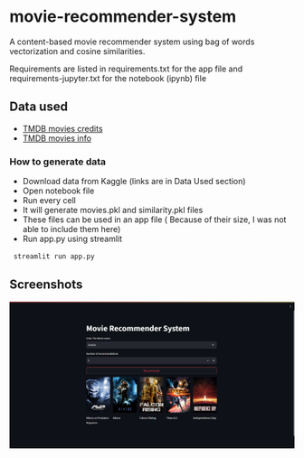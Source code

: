 
# movie-recommender-system

A content-based movie recommender system using bag of words vectorization and cosine similarities.

Requirements are listed in requirements.txt for the app file and requirements-jupyter.txt for the notebook (ipynb) file
## Data used

 - [TMDB movies credits](https://www.kaggle.com/datasets/tmdb/tmdb-movie-metadata?select=tmdb_5000_credits.csv)
 - [TMDB movies info](https://www.kaggle.com/datasets/tmdb/tmdb-movie-metadata?select=tmdb_5000_movies.csv)

### How to generate data
* Download data from Kaggle (links are in Data Used section)
* Open notebook file
* Run every cell
* It will generate movies.pkl and similarity.pkl files
* These files can be used in an app file ( Because of their size, I was not able to include them here)
* Run app.py using streamlit
 ```bash
  streamlit run app.py
```
## Screenshots

![App Screenshot](https://github.com/paraglondhe098/movie-recommender-system/blob/master/Screenshot/AvatarExample.png)

